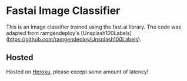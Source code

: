 # Fastai Image Classifier

This is an Image classifier trained using the fast.ai library. The code was adapted from ramgendeploy's [Unsplash100Labels] (https://github.com/ramgendeploy/Unsplash100Labels).

## Hosted

Hosted on [Heroku](https://img-classifier-fastai.herokuapp.com/), please except some amount of latency!


